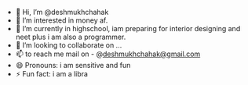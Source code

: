 - 👋 Hi, I’m @deshmukhchahak
- 👀 I’m interested in money af.
- 🌱 I’m currently in highschool, iam preparing for interior designing and neet plus i am also a programmer.
- 💞️ I’m looking to collaborate on ...
- 📫 to reach me mail on - @deshmukhchahak@gmail.com
- 😄 Pronouns: i am sensitive and fun
- ⚡ Fun fact: i am a libra

<!---
deshmukhchahak is a ✨ special ✨ repository because its `README.md` (this file) appears on your GitHub profile.
You can click the Preview link to take a look at your changes.
--->

